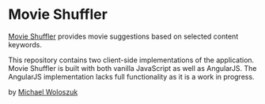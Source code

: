 # Movie Shuffler

[Movie Shuffler](http://movieshuffler.com) provides movie suggestions based on selected content keywords.

This repository contains two client-side implementations of the application. Movie Shuffler is built with both vanilla JavaScript as well as AngularJS. The AngularJS implementation lacks full functionality as it is a work in progress.

by [Michael Woloszuk](http://michaelwolo.com)